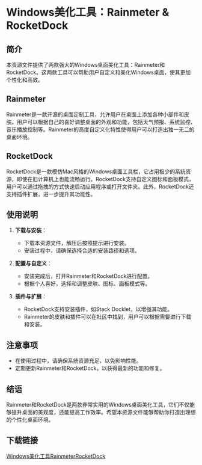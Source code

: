 # Windows美化工具：Rainmeter & RocketDock

## 简介

本资源文件提供了两款强大的Windows桌面美化工具：Rainmeter和RocketDock。这两款工具可以帮助用户自定义和美化Windows桌面，使其更加个性化和高效。

## Rainmeter

Rainmeter是一款开源的桌面定制工具，允许用户在桌面上添加各种小部件和皮肤。用户可以根据自己的喜好调整桌面的外观和功能，包括天气预报、系统监控、音乐播放控制等。Rainmeter的高度自定义化特性使得用户可以打造出独一无二的桌面环境。

## RocketDock

RocketDock是一款模仿Mac风格的Windows桌面工具栏，它占用极少的系统资源，即使在旧计算机上也能流畅运行。RocketDock支持自定义图标和面板模式，用户可以通过拖拽的方式快速启动应用程序或打开文件夹。此外，RocketDock还支持插件扩展，进一步提升其功能性。

## 使用说明

1. **下载与安装**：
   - 下载本资源文件，解压后按照提示进行安装。
   - 安装过程中，请确保选择合适的安装路径和选项。

2. **配置与自定义**：
   - 安装完成后，打开Rainmeter和RocketDock进行配置。
   - 根据个人喜好，选择和调整皮肤、图标、面板模式等。

3. **插件与扩展**：
   - RocketDock支持安装插件，如Stack Docklet，以增强其功能。
   - Rainmeter的皮肤和插件可以在社区中找到，用户可以根据需要进行下载和安装。

## 注意事项

- 在使用过程中，请确保系统资源充足，以免影响性能。
- 定期更新Rainmeter和RocketDock，以获得最新的功能和修复。

## 结语

Rainmeter和RocketDock是两款非常实用的Windows桌面美化工具，它们不仅能够提升桌面的美观度，还能提高工作效率。希望本资源文件能够帮助你打造出理想的个性化桌面环境。

## 下载链接

[Windows美化工具RainmeterRocketDock](https://pan.quark.cn/s/5f6c47f878e2)